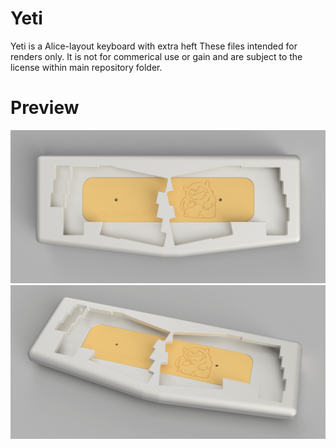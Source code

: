 # Yeti
Yeti is a Alice-layout keyboard with extra heft
These files intended for renders only. It is not for commerical use or gain and are subject to the license within main repository folder.

# Preview
![](Yeti1.png)
![](Yeti2.png)
